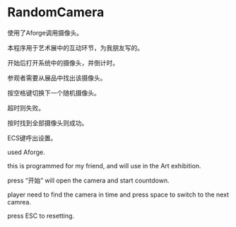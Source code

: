 # RandomCamera
使用了Aforge调用摄像头。

本程序用于艺术展中的互动环节，为我朋友写的。

开始后打开系统中的摄像头，并倒计时。

参观者需要从展品中找出该摄像头。

按空格键切换下一个随机摄像头。

超时则失败。

按时找到全部摄像头则成功。

ECS键呼出设置。

used Aforge.

this is programmed for my friend, and will use in the Art exhibition.

press “开始” will open the camera and start countdown.

player need to find the camera in time and press space to switch to the next camrea.

press ESC to resetting.

